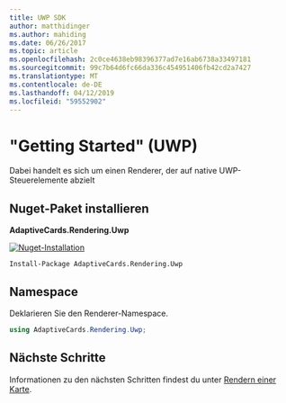```yaml
---
title: UWP SDK
author: matthidinger
ms.author: mahiding
ms.date: 06/26/2017
ms.topic: article
ms.openlocfilehash: 2c0ce4638eb98396377ad7e16ab6738a33497181
ms.sourcegitcommit: 99c7b64d6fc66da336c454951406fb42cd2a7427
ms.translationtype: MT
ms.contentlocale: de-DE
ms.lasthandoff: 04/12/2019
ms.locfileid: "59552902"
---
```

# <a name="getting-started---uwp"></a>"Getting Started" (UWP)

Dabei handelt es sich um einen Renderer, der auf native UWP-Steuerelemente abzielt

## <a name="install-nuget-package"></a>Nuget-Paket installieren

**AdaptiveCards.Rendering.Uwp**

[![Nuget-Installation](https://img.shields.io/nuget/vpre/AdaptiveCards.Rendering.Uwp.svg)](https://www.nuget.org/packages/AdaptiveCards.Rendering.Uwp)

```console
Install-Package AdaptiveCards.Rendering.Uwp
```

## <a name="namespace"></a>Namespace

Deklarieren Sie den Renderer-Namespace.

```csharp
using AdaptiveCards.Rendering.Uwp;
```

## <a name="next-steps"></a>Nächste Schritte

Informationen zu den nächsten Schritten findest du unter [Rendern einer Karte](render-a-card.md).